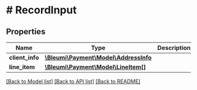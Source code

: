 # # RecordInput

## Properties

Name | Type | Description | Notes
------------ | ------------- | ------------- | -------------
**client_info** | [**\Bleumi\Payment\Model\AddressInfo**](AddressInfo.md) |  |
**line_item** | [**\Bleumi\Payment\Model\LineItem[]**](LineItem.md) |  |

[[Back to Model list]](../../README.md#models) [[Back to API list]](../../README.md#endpoints) [[Back to README]](../../README.md)
